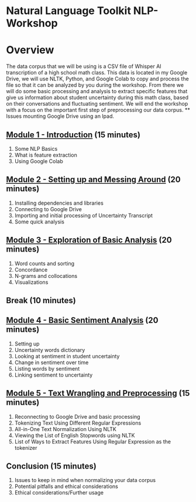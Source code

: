 # Natural Language Toolkit NLP-Workshop
# Overview
The data corpus that we will be using is a CSV file of Whisper AI transcription of a high school math class. This data is located in my Google Drive, we will use NLTK, Python, and Google Colab to copy and process the file so that it can be analyzed by you during the workshop. From there we will do some basic processing and analysis to extract specific features that give us information about student uncertainty during this math class, based on their conversations and fluctuating sentiment. We will end the workshop with a focus on the important first step of preprocessing our data corpus.
** Issues mounting Google Drive using an Ipad.
## [Module 1 - Introduction](https://github.com/mrhallonline/NLP-Workshop/blob/main/Module_1_Workshop_Setting_Up_Natural_Language_Toolkit_(NLTK)_V3.ipynb) (15 minutes)
1. Some NLP Basics
2. What is feature extraction 
3. Using Google Colab
## [Module 2 - Setting up and Messing Around](https://github.com/mrhallonline/NLP-Workshop/blob/main/Module_2_Workshop_Setting_Up_Natural_Language_Toolkit_(NLTK)_V3.ipynb) (20 minutes)
1. Installing dependencies and libraries
2. Connecting to Google Drive
3. Importing and initial processing of Uncertainty Transcript
4. Some quick analysis
## [Module 3 - Exploration of Basic Analysis](https://github.com/mrhallonline/NLP-Workshop/blob/main/Module_3_Basic_analysis_and_Analysis_Workshop_Natural_Language_Toolkit_(NLTK)_V3.ipynb) (20 minutes)
1. Word counts and sorting
2. Concordance
3. N-grams and collocations
4. Visualizations
## Break (10 minutes)
## [Module 4 - Basic Sentiment Analysis](https://github.com/mrhallonline/NLP-Workshop/blob/main/Module_4_Basic_Sentiment_Analysis_Workshop_Natural_Language_Toolkit_(NLTK)_V3.ipynb) (20 minutes)
1. Setting up
2. Uncertainty words dictionary
3. Looking at sentiment in student uncertainty
4. Change in sentiment over time
5. Listing words by sentiment
6. Linking sentiment to uncertainty
## [Module 5 - Text Wrangling and Preprocessing](https://github.com/mrhallonline/NLP-Workshop/blob/main/Module_5_Basics_of_Text_Preprocessing_Workshop_Natural_Language_Toolkit_(NLTK)_V3.ipynb) (15 minutes)
1. Reconnecting to Google Drive and basic processing
2. Tokenizing Text Using Different Regular Expressions
3. All-in-One Text Normalization Using NLTK
4. Viewing the List of English Stopwords using NLTK
5. List of Ways to Extract Features Using Regular Expression as the tokenizer
## Conclusion (15 minutes)
1. Issues to keep in mind when normalizing your data corpus
2. Potential pitfalls and ethical considerations
3. Ethical considerations/Further usage
